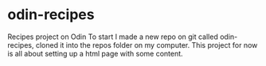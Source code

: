 # odin-recipes
Recipes project on Odin
To start I made a new repo on git called odin-recipes, cloned it into the repos folder on my computer.
This project for now is all about setting up a html page with some content.
